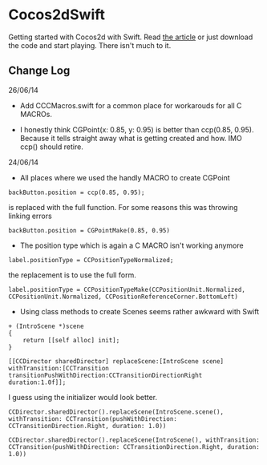 Cocos2dSwift
============

Getting started with Cocos2d with Swift. Read [the article](http://whackylabs.com/rants/?p=1053) or just download the code and start playing. There isn't much to it.

Change Log
-----------

26/06/14

- Add CCCMacros.swift for a common place for workarouds for all C MACROs.

- I honestly think CGPoint(x: 0.85, y: 0.95) is better than ccp(0.85, 0.95). Because it tells straight away what is getting created and how. IMO ccp() should retire.


24/06/14

- All places where we used the handly MACRO to create CGPoint
```[objc]
backButton.position = ccp(0.85, 0.95);
```
is replaced with the full function. For some reasons this was throwing linking errors
```
backButton.position = CGPointMake(0.85, 0.95)
```
- The position type which is again a C MACRO isn't working anymore
```[objc]
label.positionType = CCPositionTypeNormalized;
```
the replacement is to use the full form.
```
label.positionType = CCPositionTypeMake(CCPositionUnit.Normalized, CCPositionUnit.Normalized, CCPositionReferenceCorner.BottomLeft)
```
- Using class methods to create Scenes seems rather awkward with Swift
```[objc]
+ (IntroScene *)scene
{
    return [[self alloc] init];
}
```
```[objc]
[[CCDirector sharedDirector] replaceScene:[IntroScene scene] withTransition:[CCTransition transitionPushWithDirection:CCTransitionDirectionRight duration:1.0f]];
```
I guess using the initializer would look better. 
```
CCDirector.sharedDirector().replaceScene(IntroScene.scene(), withTransition: CCTransition(pushWithDirection: CCTransitionDirection.Right, duration: 1.0))
```
```
CCDirector.sharedDirector().replaceScene(IntroScene(), withTransition: CCTransition(pushWithDirection: CCTransitionDirection.Right, duration: 1.0))
```